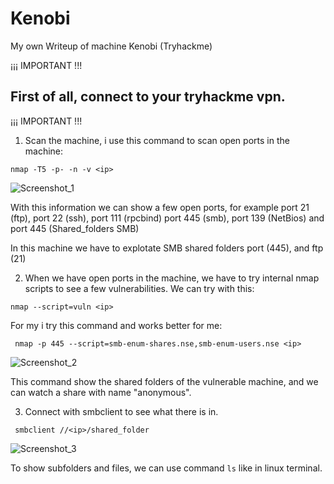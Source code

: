 # Kenobi
My own Writeup of machine Kenobi (Tryhackme)

¡¡¡ IMPORTANT !!!
## First of all, connect to your tryhackme vpn.
¡¡¡ IMPORTANT !!!

1. Scan the machine, i use this command to scan open ports in the machine:

````nmap -T5 -p- -n -v <ip>````
  
![Screenshot_1](https://user-images.githubusercontent.com/80575736/111028536-849d6380-83f7-11eb-8356-e13b67d6fe01.png)

With this information we can show a few open ports, for example port 21 (ftp), port 22 (ssh), port 111 (rpcbind) port 445 (smb), port 139 (NetBios) and port 445 (Shared_folders SMB)

In this machine we have to explotate SMB shared folders port (445), and ftp (21)

2. When we have open ports in the machine, we have to try internal nmap scripts to see a few vulnerabilities. We can try with this:

```nmap --script=vuln <ip> ```

For my i try this command and works better for me:

``` nmap -p 445 --script=smb-enum-shares.nse,smb-enum-users.nse <ip>```

![Screenshot_2](https://user-images.githubusercontent.com/80575736/111028824-87995380-83f9-11eb-881f-44023f30b244.png)

This command show the shared folders of the vulnerable machine, and we can watch a share with name "anonymous".

3. Connect with smbclient to see what there is in.

``` smbclient //<ip>/shared_folder```

![Screenshot_3](https://user-images.githubusercontent.com/80575736/111029377-b533cc00-83fc-11eb-8e64-8c7367b52469.png)

To show subfolders and files, we can use command ```ls``` like in linux terminal.

